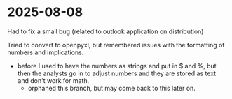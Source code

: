 # 2025-08-08
Had to fix a small bug (related to outlook application on distribution)

Tried to convert to openpyxl, but remembered issues with the formatting of numbers and implications.
- before I used to have the numbers as strings and put in $ and %, but then the analysts go in to adjust numbers and they are stored as text and don't work for math.
  - orphaned this branch, but may come back to this later on.